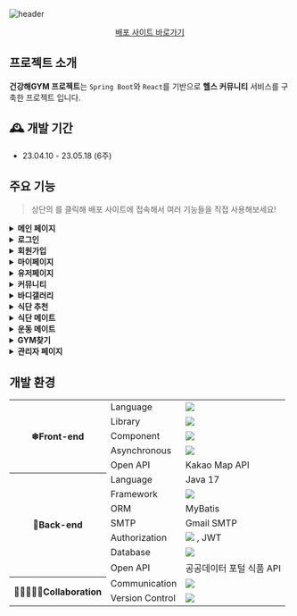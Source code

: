 ![header](https://capsule-render.vercel.app/api?type=waving&color=auto&height=300&section=header&text=HealthyGYM&fontSize=90)
<div align="center">
	<a href="http://43.202.24.159:9100/">배포 사이트 바로가기</a>
</div>

## 프로젝트 소개
**건강해GYM 프로젝트**는 `Spring Boot`와 `React`를 기반으로 **헬스 커뮤니티** 서비스를 구축한 프로젝트 입니다.

## 🕰️ 개발 기간
- 23.04.10 - 23.05.18 (6주)

##  주요 기능
> 상단의 를 클릭해 배포 사이트에 접속해서 여러 기능들을 직접 사용해보세요!

<details>
<summary><strong>메인 페이지</strong></summary>

- 커뮤니티 모아보기

- 검색

- 헤더
</details>
  
<details>
<summary><strong>로그인</strong></summary>

- 카카오 / 구글 로그인

- 로그인 시 생성된 JWT을 쿠키 및 세션에 저장

- 비밀번호 재설정
</details>
  

<details>
<summary><strong> 회원가입</strong></summary>

- 유효성 검사

- 이메일 인증
</details>
  
<details>
<summary><strong> 마이페이지</strong></summary>

- 프로필 카드

- 팔로워, 팔로잉 조회

- Naver Cloud OCR 체성분 분석

- recharts 체성분 조회

- 나의 사진, 커뮤니티 조회

- 회원정보 수정

- 비밀번호 변경
</details>
  

<details>
<summary><strong> 유저페이지</strong></summary>

- 유저 프로필 카드

- 체성분 조회

- 사진, 게시글 조회
</details>
  

<details>
<summary><strong> 커뮤니티</strong></summary>

- react-slick 이미지 슬라이드

- 최신순, 추천순 정렬

- 무한 스크롤 커스텀 훅

- 글 작성, 읽기, 수정, 삭제(CRUD)

- Toast UI Editor

- Firebase

- react-copy-to-clipboard

- 카카오톡 공유

- 쿠키로 조회수 어뷰징 방지

- 댓글 및 대댓글, 좋아요 기능
</details>
  

<details>
<summary><strong> 바디갤러리</strong></summary>

- 카드형 게시판

- 메뉴바

- 댓글

- Toast UI Image Editor
</details>
  

<details>
<summary><strong> 식단 추천</strong></summary>

- 공공데이터 포털 식품 API

- 쪽지
</details>
  

<details>
<summary><strong> 식단 메이트</strong></summary>

- 공공데이터 포털 식품 API

- 피드형 게시판

- 글 작성, 읽기, 수정, 삭제(CRUD)

- 댓글 및 대댓글, 좋아요 기능
</details>
  

<details>
<summary><strong>운동 메이트</strong></summary>

- 필터 검색

- 쪽지 보내기
</details>
  

<details>
<summary><strong> GYM찾기</strong></summary>

- 카카오맵 API
</details>
  

<details>
<summary><strong>관리자 페이지</strong></summary>

- 회원 관리

- 게시글 관리

- 댓글 관리
</details>


## 개발 환경
<table>
	<tr><th rowspan="5">❄Front-end</th><td>Language</td><td> 
		<img src="https://img.shields.io/badge/JavaScript-F7DF1E?style=for-the-badge&logo=JavaScript&logoColor=white"/></td></tr>
	<tr><td>Library</td><td><img src="https://img.shields.io/badge/React-61DAFB?style=for-the-badge&logo=React&logoColor=white"/></td></tr>
	<tr><td>Component</td><td>
		<img src="https://img.shields.io/badge/styled-components-DB7093?style=for-the-badge&logo=styled-components&logoColor=white"/></td></tr>
	<tr><td>Asynchronous</td><td>
		<img src="https://img.shields.io/badge/Axios-5A29E4?style=for-the-badge&logo=Axios&logoColor=white"/></td></tr>
	<tr><td>Open API</td><td>Kakao Map API</td></tr>
	<tr><th rowspan="7">🍃Back-end</th><td>Language</td><td>Java 17</td></tr>
	<tr><td>Framework</td><td>
		<img src="https://img.shields.io/badge/Spring Boot-6DB33F?style=for-the-badge&logo=Spring Boot&logoColor=white"/>
		</td></tr>
	<tr><td>ORM</td><td>MyBatis</td></tr>
	<tr><td>SMTP</td><td>Gmail SMTP</td></tr>
	<tr><td>Authorization</td><td>
		<img src="https://img.shields.io/badge/Spring Security-6DB33F?style=for-the-badge&logo=Spring Security&logoColor=white"/> , JWT</td></tr>
	<tr><td>Database</td><td>
		<img src="https://img.shields.io/badge/MySQL-4479A1?style=for-the-badge&logo=MySQL&logoColor=white"/></td></tr>
	<tr><td>Open API</td><td>공공데이터 포털 식품 API</td></tr>
	<tr><th rowspan="2">👨🏻‍🤝‍👨🏻Collaboration</th><td>Communication</td><td>
		<img src="https://img.shields.io/badge/Discord-5865F2?style=for-the-badge&logo=Discord&logoColor=white"/></td></tr>
	<tr><td>Version Control</td><td>
		<img src="https://img.shields.io/badge/GitHub-181717?style=for-the-badge&logo=GitHub&logoColor=white"/></td></tr>
</table>
